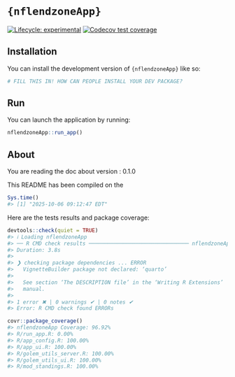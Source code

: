 
<!-- README.md is generated from README.Rmd. Please edit that file -->

# `{nflendzoneApp}`

<!-- badges: start -->

[![Lifecycle:
experimental](https://img.shields.io/badge/lifecycle-experimental-orange.svg)](https://lifecycle.r-lib.org/articles/stages.html#experimental)
[![Codecov test
coverage](https://codecov.io/gh/TylerPollard410/nflendzoneApp/graph/badge.svg)](https://app.codecov.io/gh/TylerPollard410/nflendzoneApp)
<!-- badges: end -->

## Installation

You can install the development version of `{nflendzoneApp}` like so:

``` r
# FILL THIS IN! HOW CAN PEOPLE INSTALL YOUR DEV PACKAGE?
```

## Run

You can launch the application by running:

``` r
nflendzoneApp::run_app()
```

## About

You are reading the doc about version : 0.1.0

This README has been compiled on the

``` r
Sys.time()
#> [1] "2025-10-06 09:12:47 EDT"
```

Here are the tests results and package coverage:

``` r
devtools::check(quiet = TRUE)
#> ℹ Loading nflendzoneApp
#> ── R CMD check results ──────────────────────────────── nflendzoneApp 0.1.0 ────
#> Duration: 3.8s
#> 
#> ❯ checking package dependencies ... ERROR
#>   VignetteBuilder package not declared: ‘quarto’
#>   
#>   See section ‘The DESCRIPTION file’ in the ‘Writing R Extensions’
#>   manual.
#> 
#> 1 error ✖ | 0 warnings ✔ | 0 notes ✔
#> Error: R CMD check found ERRORs
```

``` r
covr::package_coverage()
#> nflendzoneApp Coverage: 96.92%
#> R/run_app.R: 0.00%
#> R/app_config.R: 100.00%
#> R/app_ui.R: 100.00%
#> R/golem_utils_server.R: 100.00%
#> R/golem_utils_ui.R: 100.00%
#> R/mod_standings.R: 100.00%
```

